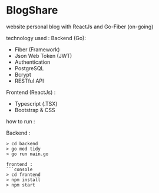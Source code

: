 # BlogShare
website personal blog with ReactJs and Go-Fiber (on-going)

technology used : 
Backend (Go):
- Fiber (Framework)
- Json Web Token (JWT)
- Authentication
- PostgreSQL
- Bcrypt
- RESTful API

Frontend (ReactJs) :
- Typescript (.TSX)
- Bootstrap & CSS

how to run :

Backend :
```console
> cd backend
> go mod tidy
> go run main.go

frontend : 
```console
> cd frontend
> npm install
> npm start

